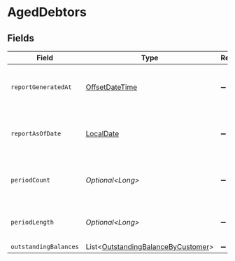 # AgedDebtors


## Fields

| Field                                                                                          | Type                                                                                           | Required                                                                                       | Description                                                                                    | Example                                                                                        |
| ---------------------------------------------------------------------------------------------- | ---------------------------------------------------------------------------------------------- | ---------------------------------------------------------------------------------------------- | ---------------------------------------------------------------------------------------------- | ---------------------------------------------------------------------------------------------- |
| `reportGeneratedAt`                                                                            | [OffsetDateTime](https://docs.oracle.com/javase/8/docs/api/java/time/OffsetDateTime.html)      | :heavy_minus_sign:                                                                             | The exact date and time the report was generated.                                              | 2024-11-14T12:00:00.000Z                                                                       |
| `reportAsOfDate`                                                                               | [LocalDate](https://docs.oracle.com/javase/8/docs/api/java/time/LocalDate.html)                | :heavy_minus_sign:                                                                             | The cutoff date for transactions included in the report.                                       | 2024-11-13                                                                                     |
| `periodCount`                                                                                  | *Optional\<Long>*                                                                              | :heavy_minus_sign:                                                                             | Number of aging periods shown in the report.                                                   | 4                                                                                              |
| `periodLength`                                                                                 | *Optional\<Long>*                                                                              | :heavy_minus_sign:                                                                             | Length of each aging period in days.                                                           | 30                                                                                             |
| `outstandingBalances`                                                                          | List\<[OutstandingBalanceByCustomer](../../models/components/OutstandingBalanceByCustomer.md)> | :heavy_minus_sign:                                                                             | N/A                                                                                            |                                                                                                |